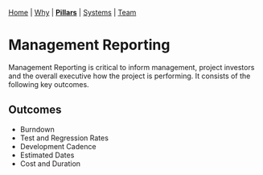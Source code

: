 [Home](README.md) | [Why](why.md) | **[Pillars](pillars.md)** | [Systems](systems.md) | [Team](team-model.md)
# Management Reporting
Management Reporting is critical to inform management, project investors and the overall executive how the project is performing. It consists of the following key outcomes.

## Outcomes

* Burndown
* Test and Regression Rates
* Development Cadence
* Estimated Dates
* Cost and Duration